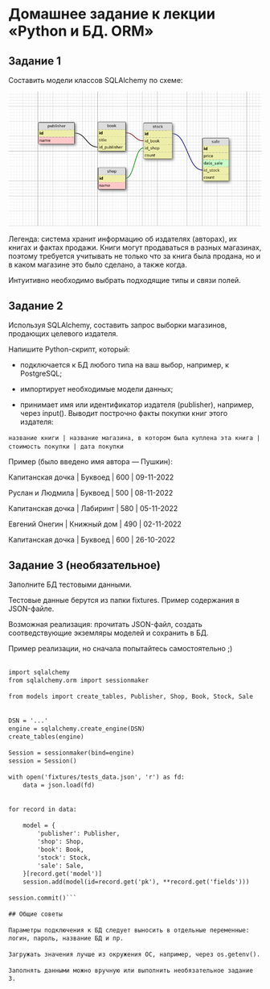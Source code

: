# Домашнее задание к лекции «Python и БД. ORM»
## Задание 1
Составить модели классов SQLAlchemy по схеме:

![scheme](scheme.png)

Легенда: система хранит информацию об издателях (авторах), их книгах и фактах продажи. Книги могут продаваться в разных магазинах, поэтому требуется учитывать не только что за книга была продана, но и в каком магазине это было сделано, а также когда.

Интуитивно необходимо выбрать подходящие типы и связи полей.

## Задание 2
Используя SQLAlchemy, составить запрос выборки магазинов, продающих целевого издателя.

Напишите Python-скрипт, который:

* подключается к БД любого типа на ваш выбор, например, к PostgreSQL;
  
* импортирует необходимые модели данных;
  
* принимает имя или идентификатор издателя (publisher), например, через input(). Выводит построчно факты покупки книг этого издателя:
  
```название книги | название магазина, в котором была куплена эта книга | стоимость покупки | дата покупки```

Пример (было введено имя автора — Пушкин):

Капитанская дочка | Буквоед     | 600 | 09-11-2022

Руслан и Людмила  | Буквоед     | 500 | 08-11-2022

Капитанская дочка | Лабиринт    | 580 | 05-11-2022

Евгений Онегин    | Книжный дом | 490 | 02-11-2022

Капитанская дочка | Буквоед     | 600 | 26-10-2022


## Задание 3 (необязательное)

Заполните БД тестовыми данными.

Тестовые данные берутся из папки fixtures. Пример содержания в JSON-файле.

Возможная реализация: прочитать JSON-файл, создать соотведствующие экземляры моделей и сохранить в БД.

Пример реализации, но сначала попытайтесь самостоятельно ;)

```import json

import sqlalchemy
from sqlalchemy.orm import sessionmaker

from models import create_tables, Publisher, Shop, Book, Stock, Sale


DSN = '...'
engine = sqlalchemy.create_engine(DSN)
create_tables(engine)

Session = sessionmaker(bind=engine)
session = Session()

with open('fixtures/tests_data.json', 'r') as fd:
    data = json.load(fd)


for record in data:

    model = {
        'publisher': Publisher,
        'shop': Shop,
        'book': Book,
        'stock': Stock,
        'sale': Sale,
    }[record.get('model')]
    session.add(model(id=record.get('pk'), **record.get('fields')))

session.commit()```

## Общие советы

Параметры подключения к БД следует выносить в отдельные переменные: логин, пароль, название БД и пр.

Загружать значения лучше из окружения ОС, например, через os.getenv().

Заполнять данными можно вручную или выполнить необязательное задание 3.
